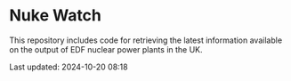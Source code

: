 # Nuke Watch

This repository includes code for retrieving the latest information available on the output of EDF nuclear power plants in the UK.

Last updated: 2024-10-20 08:18